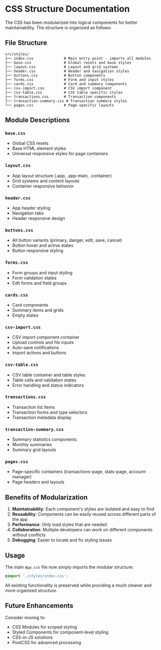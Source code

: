 # CSS Structure Documentation

The CSS has been modularized into logical components for better maintainability. The structure is organized as follows:

## File Structure

```
src/styles/
├── index.css              # Main entry point - imports all modules
├── base.css               # Global resets and base styles
├── layout.css             # Layout and grid systems
├── header.css             # Header and navigation styles
├── buttons.css            # Button components
├── forms.css              # Form and input styles
├── cards.css              # Card and summary components
├── csv-import.css         # CSV import component
├── csv-table.css          # CSV table specific styles
├── transactions.css       # Transaction components
├── transaction-summary.css # Transaction summary styles
└── pages.css              # Page-specific layouts
```

## Module Descriptions

### `base.css`
- Global CSS resets
- Base HTML element styles
- Universal responsive styles for page containers

### `layout.css`
- App layout structure (.app, .app-main, .container)
- Grid systems and content layouts
- Container responsive behavior

### `header.css`
- App header styling
- Navigation tabs
- Header responsive design

### `buttons.css`
- All button variants (primary, danger, edit, save, cancel)
- Button hover and active states
- Button responsive styling

### `forms.css`
- Form groups and input styling
- Form validation states
- Edit forms and field groups

### `cards.css`
- Card components
- Summary items and grids
- Empty states

### `csv-import.css`
- CSV import component container
- Upload controls and file inputs
- Auto-save notifications
- Import actions and buttons

### `csv-table.css`
- CSV table container and table styles
- Table cells and validation states
- Error handling and status indicators

### `transactions.css`
- Transaction list items
- Transaction forms and type selectors
- Transaction metadata display

### `transaction-summary.css`
- Summary statistics components
- Monthly summaries
- Summary grid layouts

### `pages.css`
- Page-specific containers (transactions-page, stats-page, account-manager)
- Page headers and layouts

## Benefits of Modularization

1. **Maintainability**: Each component's styles are isolated and easy to find
2. **Reusability**: Components can be easily reused across different parts of the app
3. **Performance**: Only load styles that are needed
4. **Collaboration**: Multiple developers can work on different components without conflicts
5. **Debugging**: Easier to locate and fix styling issues

## Usage

The main `App.css` file now simply imports the modular structure:

```css
@import './styles/index.css';
```

All existing functionality is preserved while providing a much cleaner and more organized structure.

## Future Enhancements

Consider moving to:
- CSS Modules for scoped styling
- Styled Components for component-level styling
- CSS-in-JS solutions
- PostCSS for advanced processing
